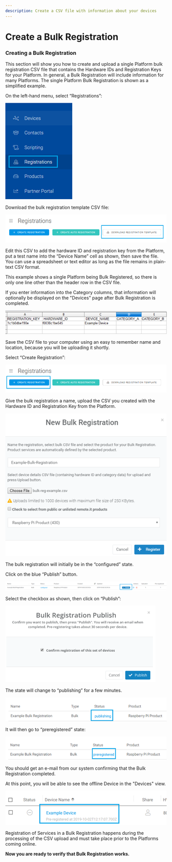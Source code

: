 ```yaml
---
description: Create a CSV file with information about your devices
---
```


# Create a Bulk Registration

### **Creating a Bulk Registration**

This section will show you how to create and upload a single Platform bulk registration CSV file that contains the Hardware IDs and Registration Keys for your Platform.  In general, a Bulk Registration will include information for many Platforms.  The single Platform Bulk Registration is shown as a simplified example.

On the left-hand menu, select “Registrations”:

![](../../.gitbook/assets/image%20%28336%29.png)

Download the bulk registration template CSV file:

![](../../.gitbook/assets/image%20%28281%29.png)

Edit this CSV to add the hardware ID and registration key from the Platform, put a test name into the “Device Name” cell as shown, then save the file.  You can use a spreadsheet or text editor as long as the file remains in plain-text CSV format.

This example shows a single Platform being Bulk Registered, so there is only one line other than the header row in the CSV file.

If you enter information into the Category columns, that information will optionally be displayed on the "Devices" page after Bulk Registration is completed.

![](../../.gitbook/assets/image%20%28317%29.png)

Save the CSV file to your computer using an easy to remember name and location, because you will be uploading it shortly.

Select “Create Registration”:

![](../../.gitbook/assets/image%20%28113%29.png)

Give the bulk registration a name, upload the CSV you created with the Hardware ID and Registration Key from the Platform.

![](../../.gitbook/assets/image%20%28286%29.png)

The bulk registration will initially be in the “configured” state.  

Click on the blue “Publish” button.

![](../../.gitbook/assets/image%20%2842%29.png)

Select the checkbox as shown, then click on “Publish”:

![](../../.gitbook/assets/image%20%28196%29.png)

The state will change to “publishing” for a few minutes.

![](../../.gitbook/assets/image%20%28301%29.png)

It will then go to “preregistered” state:

![](../../.gitbook/assets/image%20%28121%29.png)

You should get an e-mail from our system confirming that the Bulk Registration completed.

At this point, you will be able to see the offline Device in the "Devices" view.  

![](../../.gitbook/assets/image%20%28123%29.png)

Registration of Services in a Bulk Registration happens during the processing of the CSV upload and must take place prior to the Platforms coming online.

**Now you are ready to verify that Bulk Registration works.**  


